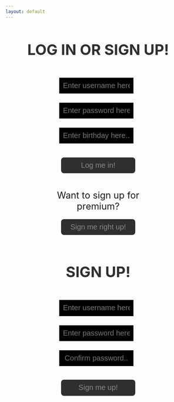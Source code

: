 ```yaml
---
layout: default
---
```


<html lang="{{ site.lang | default: "en-US" }}">
  <head>
    <meta charset="utf-8">
    <meta http-equiv="X-UA-Compatible" content="IE=edge">
    <title>LOGIN OR SIGN UP!</title>
    <style>
        h1 {
          text-align: center;
          font-size: 40px;
          font-weight: 700;
          color: #302f2f;
          text-align: center;
        }
        input.login {
          margin-top: 5%;
          position: inline;
          width: 40%;
          margin-left: 29%;
          margin-right: 40%;
          padding: 2%;
          font-size: 20px;
          background-color: #000000;;
          color: #888888;
          border: none;
          text-align: center;
        }
        button {
          outline: none;
          -webkit-tap-highlight-color: transparent;
          font-size: 20px;
          margin-top: 4%; 
          margin-bottom: 4%;
          position: inline;
          width: 40%;
          margin-left: 30%;
          margin-right: 30%;
          padding: 2%;
          border-radius: 8px;
          background-color: #302f2f;
          color: #888888;
          border: none;
          text-align: center;
        }
        div.newaccount {
          margin-top: 4%;
          margin-left: 25%;
          margin-right: 25%;
          position: inline;
          width: 50%;
          text-align: center;
        }
        #noacc {
          font-size: 25px;
          text-align: center;
          margin-bottom: 0%;          
        }
    </style>
    

  </head>
  <body>
    <h1 class="header">
      LOG IN OR SIGN UP!
    </h1>
    <input type="username" class="login" id="uname" placeholder="Enter username here..">
    <input type="password" class="login" id="pwd" placeholder="Enter password here..">
    <input type="birthday" class="login" id="dob" placeholder="Enter birthday here..">
    <div>
    <br>
      <button id="enter" type="button" onclick="window.location.href='{{ site.baseurl }}/';">Log me in!</button>
      <div class="newaccount">
       <p id="noacc">Want to sign up for premium?</p>
      </div>
      <button id="signup" type="button" onclick="window.location.href='{{ site.baseurl }}/signup';">Sign me right up!</button>
    </div>
    
  </body>
  <script>
      // Get the input field
      var input = document.getElementById("pwd");
      // Execute a function when the user presses a key on the keyboard
      input.addEventListener("keypress", function(event) {
        // If the user presses the "Enter" key on the keyboard
        if (event.key === "Enter") {
          event.preventDefault();
          // Trigger the button element with a click
          document.getElementById("enter").click();
        }
      });
    </script>
</html>

<body>
  <h1 class="header">
    SIGN UP!
  </h1>
  <input type="username" class="login" id="uname" placeholder="Enter username here..">
  <input type="password" class="login" id="pwd" placeholder="Enter password here..">
   <input type="password" class="login" id="pwd" placeholder="Confirm password..">
  <div>
  <br>
    <button id="enter" type="button" onclick="window.location.href='{{ site.baseurl }}/';">Sign me up!</button>
  </div>
  
</body>
<script>
    // Get the input field
    var input = document.getElementById("pwd");
    // Execute a function when the user presses a key on the keyboard
    input.addEventListener("keypress", function(event) {
      // If the user presses the "Enter" key on the keyboard
      if (event.key === "Enter") {
        event.preventDefault();
        // Trigger the button element with a click
        document.getElementById("enter").click();
      }
    });
  </script>